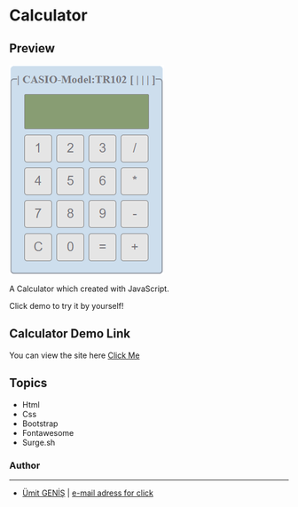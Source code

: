 #  Calculator

## Preview
![](./assets/calc.gif)

A Calculator which created with JavaScript.

Click demo to try it by yourself!

## Calculator Demo Link

You can view the site here [Click Me](https://medium-clone-deploy.surge.sh)


## Topics

- Html
- Css
- Bootstrap
- Fontawesome
- Surge.sh


### Author
***
* [Ümit GENİŞ](https://github.com/umitgenis/) | [e-mail adress for click](umitgenis@gmail.com)            
